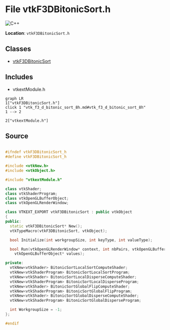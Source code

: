 # File vtkF3DBitonicSort.h

![][C++]

**Location**: `vtkF3DBitonicSort.h`





## Classes

* [vtkF3DBitonicSort](classvtk_f3_d_bitonic_sort.md)

## Includes

* vtkextModule.h


```mermaid
graph LR
1["vtkF3DBitonicSort.h"]
click 1 "vtk_f3_d_bitonic_sort_8h.md#vtk_f3_d_bitonic_sort_8h"
1 --> 2

2["vtkextModule.h"]

```


## Source


```cpp

#ifndef vtkF3DBitonicSort_h
#define vtkF3DBitonicSort_h

#include <vtkNew.h>
#include <vtkObject.h>

#include "vtkextModule.h"

class vtkShader;
class vtkShaderProgram;
class vtkOpenGLBufferObject;
class vtkOpenGLRenderWindow;

class VTKEXT_EXPORT vtkF3DBitonicSort : public vtkObject
{
public:
  static vtkF3DBitonicSort* New();
  vtkTypeMacro(vtkF3DBitonicSort, vtkObject);

  bool Initialize(int workgroupSize, int keyType, int valueType);

  bool Run(vtkOpenGLRenderWindow* context, int nbPairs, vtkOpenGLBufferObject* keys,
    vtkOpenGLBufferObject* values);

private:
  vtkNew<vtkShader> BitonicSortLocalSortComputeShader;
  vtkNew<vtkShaderProgram> BitonicSortLocalSortProgram;
  vtkNew<vtkShader> BitonicSortLocalDisperseComputeShader;
  vtkNew<vtkShaderProgram> BitonicSortLocalDisperseProgram;
  vtkNew<vtkShader> BitonicSortGlobalFlipComputeShader;
  vtkNew<vtkShaderProgram> BitonicSortGlobalFlipProgram;
  vtkNew<vtkShader> BitonicSortGlobalDisperseComputeShader;
  vtkNew<vtkShaderProgram> BitonicSortGlobalDisperseProgram;

  int WorkgroupSize = -1;
};

#endif
```


[public]: https://img.shields.io/badge/-public-brightgreen (public)
[static]: https://img.shields.io/badge/-static-lightgrey (static)
[protected]: https://img.shields.io/badge/-protected-yellow (protected)
[private]: https://img.shields.io/badge/-private-red (private)
[C++]: https://img.shields.io/badge/language-C%2B%2B-blue (C++)